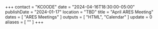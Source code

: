 +++
contact = "KC0ODE"
date = "2024-04-16T18:30:00-05:00"
publishDate = "2024-01-17"
location = "TBD"
title = "April ARES Meeting"
dates = [ "ARES Meetings" ]
outputs = [ "HTML", "Calendar" ]
update = 0
aliases = [ "" ]
+++
